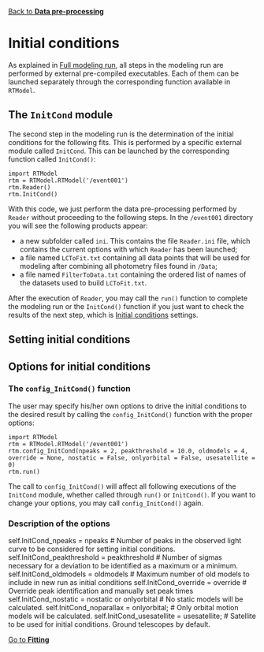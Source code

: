[Back to **Data pre-processing**](DataPreprocessing.md)

# Initial conditions

As explained in [Full modeling run](ModelingRun.md), all steps in the modeling run are performed by external pre-compiled executables. Each of them can be launched separately through the corresponding function available in `RTModel`.

## The `InitCond` module

The second step in the modeling run is the determination of the initial conditions for the following fits. This is performed by a specific external module called `InitCond`. This can be launched by the corresponding function called `InitCond()`:

```
import RTModel
rtm = RTModel.RTModel('/event001')
rtm.Reader()
rtm.InitCond()
```

With this code, we just perform the data pre-processing performed by `Reader` without proceeding to the following steps. In the `/event001` directory you will see the following products appear:
- a new subfolder called `ini`. This contains the file `Reader.ini` file, which contains the current options with which `Reader` has been launched;
- a file named `LCToFit.txt` containing all data points that will be used for modeling after combining all photometry files found in `/Data`;
- a file named `FilterToData.txt` containing the ordered list of names of the datasets used to build `LCToFit.txt`.

After the execution of `Reader`, you may call the `run()` function to complete the modeling run or the `InitCond()` function if you just want to check the results of the next step, which is [Initial conditions](InitCond.md) settings.

## Setting initial conditions

## Options for initial conditions

### The `config_InitCond()` function

The user may specify his/her own options to drive the initial conditions to the desired result by calling the `config_InitCond()` function with the proper options:

```
import RTModel
rtm = RTModel.RTModel('/event001')
rtm.config_InitCond(npeaks = 2, peakthreshold = 10.0, oldmodels = 4, override = None, nostatic = False, onlyorbital = False, usesatellite = 0)
rtm.run()
```

The call to `config_InitCond()` will affect all following executions of the `InitCond` module, whether called through `run()` or `InitCond()`. If you want to change your options, you may call `config_InitCond()` again.

### Description of the options

self.InitCond_npeaks = npeaks # Number of peaks in the observed light curve to be considered for setting initial conditions.
self.InitCond_peakthreshold = peakthreshold # Number of sigmas necessary for a deviation to be identified as a maximum or a minimum.
self.InitCond_oldmodels = oldmodels # Maximum number of old models to include in new run as initial conditions
self.InitCond_override = override # Override peak identification and manually set peak times
self.InitCond_nostatic = nostatic or onlyorbital # No static models will be calculated.
self.InitCond_noparallax = onlyorbital; # Only orbital motion models will be calculated.
self.InitCond_usesatellite = usesatellite; # Satellite to be used for initial conditions. Ground telescopes by default.


[Go to **Fitting**](Fitting.md)
